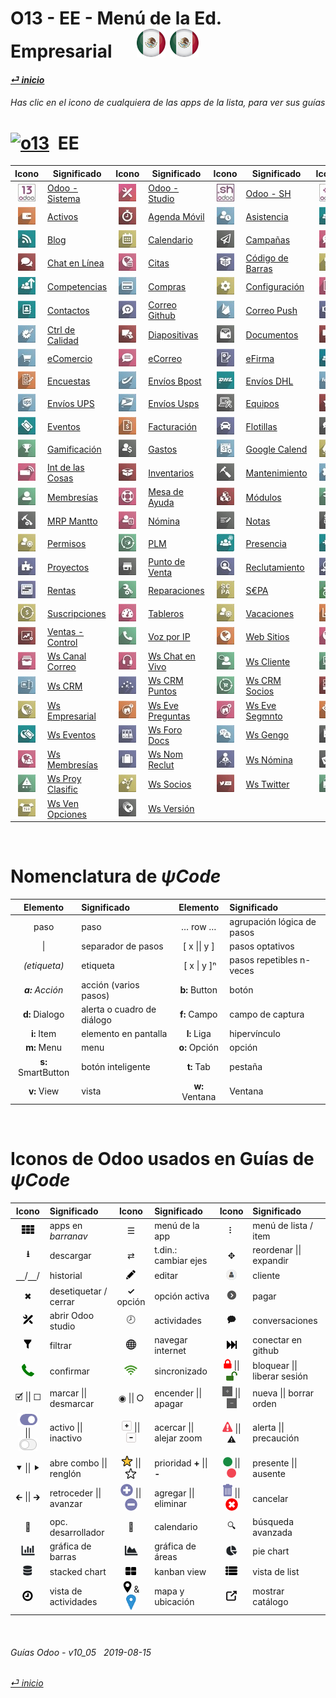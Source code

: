 #  O13 - EE - Menú de la Ed. Empresarial &nbsp;&nbsp;&nbsp;&nbsp; [![es-mx](/doc/img/flg/es-mx-flg-btn-sml.png)](/es-mx/o13/ee/es-mx-o13-ee-guides-menu.md) [ ![es-mx](/doc/img/flg/es-mx-flg-btn-sml.png)](/es-mx/o13/ee/es-mx-o13-ee-guides-menu.md)
#### [_&#x23CE; inicio_](/es-mx/es-mx-guides-menu.md "Regresar al menú de Inicio")    
###### Has clic en el icono de cualquiera de las apps de la lista, para ver sus guías<br>

# [![o13](/doc/img/o13.png)](/es-mx/o13/ee/o13/es-mx-o13-ee-o13-guides.md) &nbsp;EE
| Icono | Significado | Icono | Significado | Icono | Significado | Icono | Significado |
| :---: | --- | :---: | --- | :---: | --- | :---: | --- |
| [![o13](/doc/img/app/sml/o13.jpg)](/es-mx/o13/ee/o13/es-mx-o13-ee-o13-guides.md "Ver a las guías de Odoo - Sistema \[o13]" )   | [Odoo - Sistema](/es-mx/o13/ee/o13/es-mx-o13-ee-o13-guides.md)   | [![stu](/doc/img/app/sml/stu.jpg)](/es-mx/o13/ee/stu/es-mx-o13-ee-stu-guides.md "Ver a las guías de Odoo - Studio \[stu]" )    | [Odoo - Studio](/es-mx/o13/ee/stu/es-mx-o13-ee-stu-guides.md)    | [![osh](/doc/img/app/sml/osh.jpg)](/es-mx/o13/ee/osh/es-mx-o13-ee-osh-guides.md "Ver a las guías de Odoo - SH \[osh]" )        | [Odoo - SH](/es-mx/o13/ee/osh/es-mx-o13-ee-osh-guides.md)        | [![3rd](/doc/img/app/sml/3rd.jpg)](/es-mx/o13/ee/3rd/es-mx-o13-ee-3rd-guides.md "Ver a las guías de Apps de 3os. \[3rd]" )     | [Apps de 3os.](/es-mx/o13/ee/3rd/es-mx-o13-ee-3rd-guides.md)     |
| [![ast](/doc/img/app/sml/ast.jpg)](/es-mx/o13/ee/ast/es-mx-o13-ee-ast-guides.md "Ver a las guías de Activos \[ast]" )          | [Activos](/es-mx/o13/ee/ast/es-mx-o13-ee-ast-guides.md)          | [![tsh](/doc/img/app/sml/tsh.jpg)](/es-mx/o13/ee/tsh/es-mx-o13-ee-tsh-guides.md "Ver a las guías de Agenda Móvil \[tsh]" )     | [Agenda Móvil](/es-mx/o13/ee/tsh/es-mx-o13-ee-tsh-guides.md)     | [![atn](/doc/img/app/sml/atn.jpg)](/es-mx/o13/ee/atn/es-mx-o13-ee-atn-guides.md "Ver a las guías de Asistencia \[atn]" )       | [Asistencia](/es-mx/o13/ee/atn/es-mx-o13-ee-atn-guides.md)       | [![apv](/doc/img/app/sml/apv.jpg)](/es-mx/o13/ee/apv/es-mx-o13-ee-apv-guides.md "Ver a las guías de Autorizaciones \[apv]" )   | [Autorizaciones](/es-mx/o13/ee/apv/es-mx-o13-ee-apv-guides.md)   |
| [![blg](/doc/img/app/sml/blg.jpg)](/es-mx/o13/ee/blg/es-mx-o13-ee-blg-guides.md "Ver a las guías de Blog \[blg]" )             | [Blog](/es-mx/o13/ee/blg/es-mx-o13-ee-blg-guides.md)             | [![cal](/doc/img/app/sml/cal.jpg)](/es-mx/o13/ee/cal/es-mx-o13-ee-cal-guides.md "Ver a las guías de Calendario \[cal]" )       | [Calendario](/es-mx/o13/ee/cal/es-mx-o13-ee-cal-guides.md)       | [![msm](/doc/img/app/sml/msm.jpg)](/es-mx/o13/ee/msm/es-mx-o13-ee-msm-guides.md "Ver a las guías de Campañas \[msm]" )         | [Campañas](/es-mx/o13/ee/msm/es-mx-o13-ee-msm-guides.md)         | [![dsc](/doc/img/app/sml/dsc.jpg)](/es-mx/o13/ee/dsc/es-mx-o13-ee-dsc-guides.md "Ver a las guías de Charlas \[dsc]" )          | [Charlas](/es-mx/o13/ee/dsc/es-mx-o13-ee-dsc-guides.md)          |
| [![lch](/doc/img/app/sml/lch.jpg)](/es-mx/o13/ee/lch/es-mx-o13-ee-lch-guides.md "Ver a las guías de Chat en Línea \[lch]" )    | [Chat en Línea](/es-mx/o13/ee/lch/es-mx-o13-ee-lch-guides.md)    | [![apt](/doc/img/app/sml/apt.jpg)](/es-mx/o13/ee/apt/es-mx-o13-ee-apt-guides.md "Ver a las guías de Citas \[apt]" )            | [Citas](/es-mx/o13/ee/apt/es-mx-o13-ee-apt-guides.md)            | [![bar](/doc/img/app/sml/bar.jpg)](/es-mx/o13/ee/bar/es-mx-o13-ee-bar-guides.md "Ver a las guías de Código de Barras \[bar]" ) | [Código de Barras](/es-mx/o13/ee/bar/es-mx-o13-ee-bar-guides.md) | [![lun](/doc/img/app/sml/lun.jpg)](/es-mx/o13/ee/lun/es-mx-o13-ee-lun-guides.md "Ver a las guías de Comidas \[lun]" )          | [Comidas](/es-mx/o13/ee/lun/es-mx-o13-ee-lun-guides.md)          |
| [![skm](/doc/img/app/sml/skm.jpg)](/es-mx/o13/ee/skm/es-mx-o13-ee-skm-guides.md "Ver a las guías de Competencias \[skm]" )     | [Competencias](/es-mx/o13/ee/skm/es-mx-o13-ee-skm-guides.md)     | [![pch](/doc/img/app/sml/pch.jpg)](/es-mx/o13/ee/pch/es-mx-o13-ee-pch-guides.md "Ver a las guías de Compras \[pch]" )          | [Compras](/es-mx/o13/ee/pch/es-mx-o13-ee-pch-guides.md)          | [![set](/doc/img/app/sml/set.jpg)](/es-mx/o13/ee/set/es-mx-o13-ee-set-guides.md "Ver a las guías de Configuración \[set]" )    | [Configuración](/es-mx/o13/ee/set/es-mx-o13-ee-set-guides.md)    | [![acc](/doc/img/app/sml/acc.jpg)](/es-mx/o13/ee/acc/es-mx-o13-ee-acc-guides.md "Ver a las guías de Contabilidad \[acc]" )     | [Contabilidad](/es-mx/o13/ee/acc/es-mx-o13-ee-acc-guides.md)     |
| [![ctc](/doc/img/app/sml/ctc.jpg)](/es-mx/o13/ee/ctc/es-mx-o13-ee-ctc-guides.md "Ver a las guías de Contactos \[ctc]" )        | [Contactos](/es-mx/o13/ee/ctc/es-mx-o13-ee-ctc-guides.md)        | [![ghm](/doc/img/app/sml/ghm.jpg)](/es-mx/o13/ee/ghm/es-mx-o13-ee-ghm-guides.md "Ver a las guías de Correo Github \[ghm]" )    | [Correo Github](/es-mx/o13/ee/ghm/es-mx-o13-ee-ghm-guides.md)    | [![mpu](/doc/img/app/sml/mpu.jpg)](/es-mx/o13/ee/mpu/es-mx-o13-ee-mpu-guides.md "Ver a las guías de Correo Push \[mpu]" )      | [Correo Push](/es-mx/o13/ee/mpu/es-mx-o13-ee-mpu-guides.md)      | [![crm](/doc/img/app/sml/crm.jpg)](/es-mx/o13/ee/crm/es-mx-o13-ee-crm-guides.md "Ver a las guías de CRM \[crm]" )              | [CRM](/es-mx/o13/ee/crm/es-mx-o13-ee-crm-guides.md)              |
| [![qco](/doc/img/app/sml/qco.jpg)](/es-mx/o13/ee/qco/es-mx-o13-ee-qco-guides.md "Ver a las guías de Ctrl de Calidad \[qco]" )  | [Ctrl de Calidad](/es-mx/o13/ee/qco/es-mx-o13-ee-qco-guides.md)  | [![sli](/doc/img/app/sml/sli.jpg)](/es-mx/o13/ee/sli/es-mx-o13-ee-sli-guides.md "Ver a las guías de Diapositivas \[sli]" )     | [Diapositivas](/es-mx/o13/ee/sli/es-mx-o13-ee-sli-guides.md)     | [![doc](/doc/img/app/sml/doc.jpg)](/es-mx/o13/ee/doc/es-mx-o13-ee-doc-guides.md "Ver a las guías de Documentos \[doc]" )       | [Documentos](/es-mx/o13/ee/doc/es-mx-o13-ee-doc-guides.md)       | [![ele](/doc/img/app/sml/ele.jpg)](/es-mx/o13/ee/ele/es-mx-o13-ee-ele-guides.md "Ver a las guías de eAprendizaje \[ele]" )     | [eAprendizaje](/es-mx/o13/ee/ele/es-mx-o13-ee-ele-guides.md)     |
| [![eco](/doc/img/app/sml/eco.jpg)](/es-mx/o13/ee/eco/es-mx-o13-ee-eco-guides.md "Ver a las guías de eComercio \[eco]" )        | [eComercio](/es-mx/o13/ee/eco/es-mx-o13-ee-eco-guides.md)        | [![eml](/doc/img/app/sml/eml.jpg)](/es-mx/o13/ee/eml/es-mx-o13-ee-eml-guides.md "Ver a las guías de eCorreo \[eml]" )          | [eCorreo](/es-mx/o13/ee/eml/es-mx-o13-ee-eml-guides.md)          | [![esg](/doc/img/app/sml/esg.jpg)](/es-mx/o13/ee/esg/es-mx-o13-ee-esg-guides.md "Ver a las guías de eFirma \[esg]" )           | [eFirma](/es-mx/o13/ee/esg/es-mx-o13-ee-esg-guides.md)           | [![emp](/doc/img/app/sml/emp.jpg)](/es-mx/o13/ee/emp/es-mx-o13-ee-emp-guides.md "Ver a las guías de Empleados \[emp]" )        | [Empleados](/es-mx/o13/ee/emp/es-mx-o13-ee-emp-guides.md)        |
| [![svy](/doc/img/app/sml/svy.jpg)](/es-mx/o13/ee/svy/es-mx-o13-ee-svy-guides.md "Ver a las guías de Encuestas \[svy]" )        | [Encuestas](/es-mx/o13/ee/svy/es-mx-o13-ee-svy-guides.md)        | [![dbp](/doc/img/app/sml/dbp.jpg)](/es-mx/o13/ee/dbp/es-mx-o13-ee-dbp-guides.md "Ver a las guías de Envíos Bpost \[dbp]" )     | [Envíos Bpost](/es-mx/o13/ee/dbp/es-mx-o13-ee-dbp-guides.md)     | [![ddh](/doc/img/app/sml/ddh.jpg)](/es-mx/o13/ee/ddh/es-mx-o13-ee-ddh-guides.md "Ver a las guías de Envíos DHL \[ddh]" )       | [Envíos DHL](/es-mx/o13/ee/ddh/es-mx-o13-ee-ddh-guides.md)       | [![dfe](/doc/img/app/sml/dfe.jpg)](/es-mx/o13/ee/dfe/es-mx-o13-ee-dfe-guides.md "Ver a las guías de Envíos FedEx \[dfe]" )     | [Envíos FedEx](/es-mx/o13/ee/dfe/es-mx-o13-ee-dfe-guides.md)     |
| [![dup](/doc/img/app/sml/dup.jpg)](/es-mx/o13/ee/dup/es-mx-o13-ee-dup-guides.md "Ver a las guías de Envíos UPS \[dup]" )       | [Envíos UPS](/es-mx/o13/ee/dup/es-mx-o13-ee-dup-guides.md)       | [![dus](/doc/img/app/sml/dus.jpg)](/es-mx/o13/ee/dus/es-mx-o13-ee-dus-guides.md "Ver a las guías de Envíos Usps \[dus]" )      | [Envíos Usps](/es-mx/o13/ee/dus/es-mx-o13-ee-dus-guides.md)      | [![equ](/doc/img/app/sml/equ.jpg)](/es-mx/o13/ee/equ/es-mx-o13-ee-equ-guides.md "Ver a las guías de Equipos \[equ]" )          | [Equipos](/es-mx/o13/ee/equ/es-mx-o13-ee-equ-guides.md)          | [![apr](/doc/img/app/sml/apr.jpg)](/es-mx/o13/ee/apr/es-mx-o13-ee-apr-guides.md "Ver a las guías de Evaluaciones \[apr]" )     | [Evaluaciones](/es-mx/o13/ee/apr/es-mx-o13-ee-apr-guides.md)     |
| [![eve](/doc/img/app/sml/eve.jpg)](/es-mx/o13/ee/eve/es-mx-o13-ee-eve-guides.md "Ver a las guías de Eventos \[eve]" )          | [Eventos](/es-mx/o13/ee/eve/es-mx-o13-ee-eve-guides.md)          | [![ivc](/doc/img/app/sml/ivc.jpg)](/es-mx/o13/ee/ivc/es-mx-o13-ee-ivc-guides.md "Ver a las guías de Facturación \[ivc]" )      | [Facturación](/es-mx/o13/ee/ivc/es-mx-o13-ee-ivc-guides.md)      | [![flt](/doc/img/app/sml/flt.jpg)](/es-mx/o13/ee/flt/es-mx-o13-ee-flt-guides.md "Ver a las guías de Flotillas \[flt]" )        | [Flotillas](/es-mx/o13/ee/flt/es-mx-o13-ee-flt-guides.md)        | [![for](/doc/img/app/sml/for.jpg)](/es-mx/o13/ee/for/es-mx-o13-ee-for-guides.md "Ver a las guías de Foro \[for]" )             | [Foro](/es-mx/o13/ee/for/es-mx-o13-ee-for-guides.md)             |
| [![gam](/doc/img/app/sml/gam.jpg)](/es-mx/o13/ee/gam/es-mx-o13-ee-gam-guides.md "Ver a las guías de Gamificación \[gam]" )     | [Gamificación](/es-mx/o13/ee/gam/es-mx-o13-ee-gam-guides.md)     | [![exp](/doc/img/app/sml/exp.jpg)](/es-mx/o13/ee/exp/es-mx-o13-ee-exp-guides.md "Ver a las guías de Gastos \[exp]" )           | [Gastos](/es-mx/o13/ee/exp/es-mx-o13-ee-exp-guides.md)           | [![gca](/doc/img/app/sml/gca.jpg)](/es-mx/o13/ee/gca/es-mx-o13-ee-gca-guides.md "Ver a las guías de Google Calend \[gca]" )    | [Google Calend](/es-mx/o13/ee/gca/es-mx-o13-ee-gca-guides.md)    | [![gdr](/doc/img/app/sml/gdr.jpg)](/es-mx/o13/ee/gdr/es-mx-o13-ee-gdr-guides.md "Ver a las guías de Google Drive \[gdr]" )     | [Google Drive](/es-mx/o13/ee/gdr/es-mx-o13-ee-gdr-guides.md)     |
| [![iot](/doc/img/app/sml/iot.jpg)](/es-mx/o13/ee/iot/es-mx-o13-ee-iot-guides.md "Ver a las guías de Int de las Cosas \[iot]" ) | [Int de las Cosas](/es-mx/o13/ee/iot/es-mx-o13-ee-iot-guides.md) | [![inv](/doc/img/app/sml/inv.jpg)](/es-mx/o13/ee/inv/es-mx-o13-ee-inv-guides.md "Ver a las guías de Inventarios \[inv]" )      | [Inventarios](/es-mx/o13/ee/inv/es-mx-o13-ee-inv-guides.md)      | [![mnt](/doc/img/app/sml/mnt.jpg)](/es-mx/o13/ee/mnt/es-mx-o13-ee-mnt-guides.md "Ver a las guías de Mantenimiento \[mnt]" )    | [Mantenimiento](/es-mx/o13/ee/mnt/es-mx-o13-ee-mnt-guides.md)    | [![mka](/doc/img/app/sml/mka.jpg)](/es-mx/o13/ee/mka/es-mx-o13-ee-mka-guides.md "Ver a las guías de Marketing Auto \[mka]" )   | [Marketing Auto](/es-mx/o13/ee/mka/es-mx-o13-ee-mka-guides.md)   |
| [![mem](/doc/img/app/sml/mem.jpg)](/es-mx/o13/ee/mem/es-mx-o13-ee-mem-guides.md "Ver a las guías de Membresías \[mem]" )       | [Membresías](/es-mx/o13/ee/mem/es-mx-o13-ee-mem-guides.md)       | [![hdk](/doc/img/app/sml/hdk.jpg)](/es-mx/o13/ee/hdk/es-mx-o13-ee-hdk-guides.md "Ver a las guías de Mesa de Ayuda \[hdk]" )    | [Mesa de Ayuda](/es-mx/o13/ee/hdk/es-mx-o13-ee-hdk-guides.md)    | [![mdl](/doc/img/app/sml/mdl.jpg)](/es-mx/o13/ee/mdl/es-mx-o13-ee-mdl-guides.md "Ver a las guías de Módulos \[mdl]" )          | [Módulos](/es-mx/o13/ee/mdl/es-mx-o13-ee-mdl-guides.md)          | [![mrp](/doc/img/app/sml/mrp.jpg)](/es-mx/o13/ee/mrp/es-mx-o13-ee-mrp-guides.md "Ver a las guías de MRP \[mrp]" )              | [MRP](/es-mx/o13/ee/mrp/es-mx-o13-ee-mrp-guides.md)              |
| [![mma](/doc/img/app/sml/mma.jpg)](/es-mx/o13/ee/mma/es-mx-o13-ee-mma-guides.md "Ver a las guías de MRP Mantto \[mma]" )       | [MRP Mantto](/es-mx/o13/ee/mma/es-mx-o13-ee-mma-guides.md)       | [![pyr](/doc/img/app/sml/pyr.jpg)](/es-mx/o13/ee/pyr/es-mx-o13-ee-pyr-guides.md "Ver a las guías de Nómina \[pyr]" )           | [Nómina](/es-mx/o13/ee/pyr/es-mx-o13-ee-pyr-guides.md)           | [![nte](/doc/img/app/sml/nte.jpg)](/es-mx/o13/ee/nte/es-mx-o13-ee-nte-guides.md "Ver a las guías de Notas \[nte]" )            | [Notas](/es-mx/o13/ee/nte/es-mx-o13-ee-nte-guides.md)            | [![pmt](/doc/img/app/sml/pmt.jpg)](/es-mx/o13/ee/pmt/es-mx-o13-ee-pmt-guides.md "Ver a las guías de Pagos \[pmt]" )            | [Pagos](/es-mx/o13/ee/pmt/es-mx-o13-ee-pmt-guides.md)            |
| [![tof](/doc/img/app/sml/tof.jpg)](/es-mx/o13/ee/tof/es-mx-o13-ee-tof-guides.md "Ver a las guías de Permisos \[tof]" )         | [Permisos](/es-mx/o13/ee/tof/es-mx-o13-ee-tof-guides.md)         | [![plm](/doc/img/app/sml/plm.jpg)](/es-mx/o13/ee/plm/es-mx-o13-ee-plm-guides.md "Ver a las guías de PLM \[plm]" )              | [PLM](/es-mx/o13/ee/plm/es-mx-o13-ee-plm-guides.md)              | [![psc](/doc/img/app/sml/psc.jpg)](/es-mx/o13/ee/psc/es-mx-o13-ee-psc-guides.md "Ver a las guías de Presencia \[psc]" )        | [Presencia](/es-mx/o13/ee/psc/es-mx-o13-ee-psc-guides.md)        | [![pfc](/doc/img/app/sml/pfc.jpg)](/es-mx/o13/ee/pfc/es-mx-o13-ee-pfc-guides.md "Ver a las guías de Pronósticos \[pfc]" )      | [Pronósticos](/es-mx/o13/ee/pfc/es-mx-o13-ee-pfc-guides.md)      |
| [![prj](/doc/img/app/sml/prj.jpg)](/es-mx/o13/ee/prj/es-mx-o13-ee-prj-guides.md "Ver a las guías de Proyectos \[prj]" )        | [Proyectos](/es-mx/o13/ee/prj/es-mx-o13-ee-prj-guides.md)        | [![pos](/doc/img/app/sml/pos.jpg)](/es-mx/o13/ee/pos/es-mx-o13-ee-pos-guides.md "Ver a las guías de Punto de Venta \[pos]" )   | [Punto de Venta](/es-mx/o13/ee/pos/es-mx-o13-ee-pos-guides.md)   | [![rcr](/doc/img/app/sml/rcr.jpg)](/es-mx/o13/ee/rcr/es-mx-o13-ee-rcr-guides.md "Ver a las guías de Reclutamiento \[rcr]" )    | [Reclutamiento](/es-mx/o13/ee/rcr/es-mx-o13-ee-rcr-guides.md)    | [![rfr](/doc/img/app/sml/rfr.jpg)](/es-mx/o13/ee/rfr/es-mx-o13-ee-rfr-guides.md "Ver a las guías de Referencias \[rfr]" )      | [Referencias](/es-mx/o13/ee/rfr/es-mx-o13-ee-rfr-guides.md)      |
| [![rnt](/doc/img/app/sml/rnt.jpg)](/es-mx/o13/ee/rnt/es-mx-o13-ee-rnt-guides.md "Ver a las guías de Rentas \[rnt]" )           | [Rentas](/es-mx/o13/ee/rnt/es-mx-o13-ee-rnt-guides.md)           | [![rpr](/doc/img/app/sml/rpr.jpg)](/es-mx/o13/ee/rpr/es-mx-o13-ee-rpr-guides.md "Ver a las guías de Reparaciones \[rpr]" )     | [Reparaciones](/es-mx/o13/ee/rpr/es-mx-o13-ee-rpr-guides.md)     | [![sep](/doc/img/app/sml/sep.jpg)](/es-mx/o13/ee/sep/es-mx-o13-ee-sep-guides.md "Ver a las guías de S€PA \[sep]" )             | [S€PA](/es-mx/o13/ee/sep/es-mx-o13-ee-sep-guides.md)             | [![fsv](/doc/img/app/sml/fsv.jpg)](/es-mx/o13/ee/fsv/es-mx-o13-ee-fsv-guides.md "Ver a las guías de Servicio \[fsv]" )         | [Servicio](/es-mx/o13/ee/fsv/es-mx-o13-ee-fsv-guides.md)         |
| [![sub](/doc/img/app/sml/sub.jpg)](/es-mx/o13/ee/sub/es-mx-o13-ee-sub-guides.md "Ver a las guías de Suscripciones \[sub]" )    | [Suscripciones](/es-mx/o13/ee/sub/es-mx-o13-ee-sub-guides.md)    | [![dsh](/doc/img/app/sml/dsh.jpg)](/es-mx/o13/ee/dsh/es-mx-o13-ee-dsh-guides.md "Ver a las guías de Tableros \[dsh]" )         | [Tableros](/es-mx/o13/ee/dsh/es-mx-o13-ee-dsh-guides.md)         | [![hol](/doc/img/app/sml/hol.jpg)](/es-mx/o13/ee/hol/es-mx-o13-ee-hol-guides.md "Ver a las guías de Vacaciones \[hol]" )       | [Vacaciones](/es-mx/o13/ee/hol/es-mx-o13-ee-hol-guides.md)       | [![sls](/doc/img/app/sml/sls.jpg)](/es-mx/o13/ee/sls/es-mx-o13-ee-sls-guides.md "Ver a las guías de Ventas \[sls]" )           | [Ventas](/es-mx/o13/ee/sls/es-mx-o13-ee-sls-guides.md)           |
| [![smg](/doc/img/app/sml/smg.jpg)](/es-mx/o13/ee/smg/es-mx-o13-ee-smg-guides.md "Ver a las guías de Ventas - Control \[smg]" ) | [Ventas - Control](/es-mx/o13/ee/smg/es-mx-o13-ee-smg-guides.md) | [![vip](/doc/img/app/sml/vip.jpg)](/es-mx/o13/ee/vip/es-mx-o13-ee-vip-guides.md "Ver a las guías de Voz por IP \[vip]" )       | [Voz por IP](/es-mx/o13/ee/vip/es-mx-o13-ee-vip-guides.md)       | [![web](/doc/img/app/sml/web.jpg)](/es-mx/o13/ee/web/es-mx-o13-ee-web-guides.md "Ver a las guías de Web Sitios \[web]" )       | [Web Sitios](/es-mx/o13/ee/web/es-mx-o13-ee-web-guides.md)       | [![wca](/doc/img/app/sml/wca.jpg)](/es-mx/o13/ee/wca/es-mx-o13-ee-wca-guides.md "Ver a las guías de Ws Calendario \[wca]" )    | [Ws Calendario](/es-mx/o13/ee/wca/es-mx-o13-ee-wca-guides.md)    |
| [![wmc](/doc/img/app/sml/wmc.jpg)](/es-mx/o13/ee/wmc/es-mx-o13-ee-wmc-guides.md "Ver a las guías de Ws Canal Correo \[wmc]" )  | [Ws Canal Correo](/es-mx/o13/ee/wmc/es-mx-o13-ee-wmc-guides.md)  | [![wlc](/doc/img/app/sml/wlc.jpg)](/es-mx/o13/ee/wlc/es-mx-o13-ee-wlc-guides.md "Ver a las guías de Ws Chat en Vivo \[wlc]" )  | [Ws Chat en Vivo](/es-mx/o13/ee/wlc/es-mx-o13-ee-wlc-guides.md)  | [![wcu](/doc/img/app/sml/wcu.jpg)](/es-mx/o13/ee/wcu/es-mx-o13-ee-wcu-guides.md "Ver a las guías de Ws Cliente \[wcu]" )       | [Ws Cliente](/es-mx/o13/ee/wcu/es-mx-o13-ee-wcu-guides.md)       | [![wqt](/doc/img/app/sml/wqt.jpg)](/es-mx/o13/ee/wqt/es-mx-o13-ee-wqt-guides.md "Ver a las guías de Ws Cotizaciones \[wqt]" )  | [Ws Cotizaciones](/es-mx/o13/ee/wqt/es-mx-o13-ee-wqt-guides.md)  |
| [![wcr](/doc/img/app/sml/wcr.jpg)](/es-mx/o13/ee/wcr/es-mx-o13-ee-wcr-guides.md "Ver a las guías de Ws CRM \[wcr]" )           | [Ws CRM](/es-mx/o13/ee/wcr/es-mx-o13-ee-wcr-guides.md)           | [![wcs](/doc/img/app/sml/wcs.jpg)](/es-mx/o13/ee/wcs/es-mx-o13-ee-wcs-guides.md "Ver a las guías de Ws CRM Puntos \[wcs]" )    | [Ws CRM Puntos](/es-mx/o13/ee/wcs/es-mx-o13-ee-wcs-guides.md)    | [![wpa](/doc/img/app/sml/wpa.jpg)](/es-mx/o13/ee/wpa/es-mx-o13-ee-wpa-guides.md "Ver a las guías de Ws CRM Socios \[wpa]" )    | [Ws CRM Socios](/es-mx/o13/ee/wpa/es-mx-o13-ee-wpa-guides.md)    | [![wfe](/doc/img/app/sml/wfe.jpg)](/es-mx/o13/ee/wfe/es-mx-o13-ee-wfe-guides.md "Ver a las guías de Ws Editor Formas \[wfe]" ) | [Ws Editor Formas](/es-mx/o13/ee/wfe/es-mx-o13-ee-wfe-guides.md) |
| [![wen](/doc/img/app/sml/wen.jpg)](/es-mx/o13/ee/wen/es-mx-o13-ee-wen-guides.md "Ver a las guías de Ws Empresarial \[wen]" )   | [Ws Empresarial](/es-mx/o13/ee/wen/es-mx-o13-ee-wen-guides.md)   | [![weq](/doc/img/app/sml/weq.jpg)](/es-mx/o13/ee/weq/es-mx-o13-ee-weq-guides.md "Ver a las guías de Ws Eve Preguntas \[weq]" ) | [Ws Eve Preguntas](/es-mx/o13/ee/weq/es-mx-o13-ee-weq-guides.md) | [![wet](/doc/img/app/sml/wet.jpg)](/es-mx/o13/ee/wet/es-mx-o13-ee-wet-guides.md "Ver a las guías de Ws Eve Segmnto \[wet]" )   | [Ws Eve Segmnto](/es-mx/o13/ee/wet/es-mx-o13-ee-wet-guides.md)   | [![wes](/doc/img/app/sml/wes.jpg)](/es-mx/o13/ee/wes/es-mx-o13-ee-wes-guides.md "Ver a las guías de Ws Eve Ventas \[wes]" )    | [Ws Eve Ventas](/es-mx/o13/ee/wes/es-mx-o13-ee-wes-guides.md)    |
| [![wev](/doc/img/app/sml/wev.jpg)](/es-mx/o13/ee/wev/es-mx-o13-ee-wev-guides.md "Ver a las guías de Ws Eventos \[wev]" )       | [Ws Eventos](/es-mx/o13/ee/wev/es-mx-o13-ee-wev-guides.md)       | [![wfd](/doc/img/app/sml/wfd.jpg)](/es-mx/o13/ee/wfd/es-mx-o13-ee-wfd-guides.md "Ver a las guías de Ws Foro Docs \[wfd]" )     | [Ws Foro Docs](/es-mx/o13/ee/wfd/es-mx-o13-ee-wfd-guides.md)     | [![wge](/doc/img/app/sml/wge.jpg)](/es-mx/o13/ee/wge/es-mx-o13-ee-wge-guides.md "Ver a las guías de Ws Gengo \[wge]" )         | [Ws Gengo](/es-mx/o13/ee/wge/es-mx-o13-ee-wge-guides.md)         | [![wti](/doc/img/app/sml/wti.jpg)](/es-mx/o13/ee/wti/es-mx-o13-ee-wti-guides.md "Ver a las guías de Ws Instalar Tema \[wti]" ) | [Ws Instalar Tema](/es-mx/o13/ee/wti/es-mx-o13-ee-wti-guides.md) |
| [![wme](/doc/img/app/sml/wme.jpg)](/es-mx/o13/ee/wme/es-mx-o13-ee-wme-guides.md "Ver a las guías de Ws Membresías \[wme]" )    | [Ws Membresías](/es-mx/o13/ee/wme/es-mx-o13-ee-wme-guides.md)    | [![wrc](/doc/img/app/sml/wrc.jpg)](/es-mx/o13/ee/wrc/es-mx-o13-ee-wrc-guides.md "Ver a las guías de Ws Nom Reclut \[wrc]" )    | [Ws Nom Reclut](/es-mx/o13/ee/wrc/es-mx-o13-ee-wrc-guides.md)    | [![whr](/doc/img/app/sml/whr.jpg)](/es-mx/o13/ee/whr/es-mx-o13-ee-whr-guides.md "Ver a las guías de Ws Nómina \[whr]" )        | [Ws Nómina](/es-mx/o13/ee/whr/es-mx-o13-ee-whr-guides.md)        | [![wpy](/doc/img/app/sml/wpy.jpg)](/es-mx/o13/ee/wpy/es-mx-o13-ee-wpy-guides.md "Ver a las guías de Ws Pagos \[wpy]" )         | [Ws Pagos](/es-mx/o13/ee/wpy/es-mx-o13-ee-wpy-guides.md)         |
| [![wrp](/doc/img/app/sml/wrp.jpg)](/es-mx/o13/ee/wrp/es-mx-o13-ee-wrp-guides.md "Ver a las guías de Ws Proy Clasific \[wrp]" ) | [Ws Proy Clasific](/es-mx/o13/ee/wrp/es-mx-o13-ee-wrp-guides.md) | [![wpt](/doc/img/app/sml/wpt.jpg)](/es-mx/o13/ee/wpt/es-mx-o13-ee-wpt-guides.md "Ver a las guías de Ws Socios \[wpt]" )        | [Ws Socios](/es-mx/o13/ee/wpt/es-mx-o13-ee-wpt-guides.md)        | [![wtw](/doc/img/app/sml/wtw.jpg)](/es-mx/o13/ee/wtw/es-mx-o13-ee-wtw-guides.md "Ver a las guías de Ws Twitter \[wtw]" )       | [Ws Twitter](/es-mx/o13/ee/wtw/es-mx-o13-ee-wtw-guides.md)       | [![wsd](/doc/img/app/sml/wsd.jpg)](/es-mx/o13/ee/wsd/es-mx-o13-ee-wsd-guides.md "Ver a las guías de Ws Ven Envíos \[wsd]" )    | [Ws Ven Envíos](/es-mx/o13/ee/wsd/es-mx-o13-ee-wsd-guides.md)    |
| [![wso](/doc/img/app/sml/wso.jpg)](/es-mx/o13/ee/wso/es-mx-o13-ee-wso-guides.md "Ver a las guías de Ws Ven Opciones \[wso]" )  | [Ws Ven Opciones](/es-mx/o13/ee/wso/es-mx-o13-ee-wso-guides.md)  | [![wve](/doc/img/app/sml/wve.jpg)](/es-mx/o13/ee/wve/es-mx-o13-ee-wve-guides.md "Ver a las guías de Ws Versión \[wve]" )       | [Ws Versión](/es-mx/o13/ee/wve/es-mx-o13-ee-wve-guides.md)       | | | | |

<br>

# Nomenclatura de _&#x03C8;Code_
[***Sync***]: # (es-mx-o13-ce-guides-menu)  
[***Sync***]: # (es-mx-o13-ee-guides-menu)  

| Elemento | Significado | Elemento | Significado | 
| :---: | :--- | :---: | :--- |
| paso | paso | &#x2026; row &#x2026; | agrupación lógica de pasos |
| \| | separador de pasos | \[ x \|\| y ] | pasos optativos |
| _(etiqueta)_ | etiqueta | &nbsp;\[ x \| y \]&#x207F; | pasos repetibles n-veces |
| _**a:** Acción_ | acción (varios pasos) | **b:** Button | botón |
| **d:** Dialogo | alerta o cuadro de diálogo | **f:** Campo | campo de captura |
| **i:** Item | elemento en pantalla | **l:** Liga | hipervínculo |
| **m:** Menu | menu | **o:** Opción | opción |
| **s:** SmartButton | botón inteligente | **t:** Tab | pestaña |
| **v:** View | vista | **w:** Ventana | Ventana |

<br>

# Iconos de Odoo usados en Guías de _&#x03C8;Code_
[***Sync***]: # (es-mx-o13-ce-guides-menu)  
[***Sync***]: # (es-mx-o13-ee-guides-menu)  

| Icono | Significado | Icono | Significado | Icono | Significado |
| :---: | :--- | :---: | :--- | :---: | :--- |
| ![apps](/doc/img/apps.png) | apps en _barranav_ | &#x2630; | menú de la app | &#x2807; | menú de lista / item |
| **&#x2B73;** | descargar | &#x21C4; | t.din.: cambiar ejes | &#x2725; | reordenar \|\| expandir |
| &#x23BD;/&#x23BD;/ | historial | ![edit](/doc/img/edit.png) | editar | ![customer_icon_small](/doc/img/customer_icon_small.png) | cliente |
| &#x2716; | desetiquetar / cerrar | **&#x2713;** opción | opción activa | ![payment_icon_small](/doc/img/payment_icon_small.png) | pagar |
| ![icon_studio_small](/doc/img/icon_studio_small.png) | abrir Odoo studio | &#x1F557; | actividades | &#x1F5ED; | conversaciones |
| ![filter](/doc/img/filter.png) | filtrar | ![internet_small](/doc/img/internet_small.png) | navegar internet | ![quick_connect](/doc/img/quick_connect.png) | conectar en github |
| ![phone_receiver](/doc/img/phone_receiver.png) | confirmar | ![synch_icon_small](/doc/img/synch_icon_small.png) | sincronizado | ![lock_icon_small](/doc/img/lock_icon_small.png) \|\| ![unlock_icon_small](/doc/img/unlock_icon_small.png) | bloquear \|\| liberar sesión | 
| &#x1F5F9; \|\| &#x2610; | marcar \|\| desmarcar | &#x25C9; \|\| &#x2B58; | encender \|\| apagar | ![new_order_icon_small](/doc/img/new_order_icon_small.png) \|\| ![del_order_icon_small](/doc/img/del_order_icon_small.png) | nueva \|\| borrar orden |
| ![active](/doc/img/active.png) \|\| ![inactive](/doc/img/inactive.png) | activo \|\| inactivo | ![button_squared_add](/doc/img/button_squared_add.png) \|\| ![button_squared_sub](/doc/img/button_squared_sub.png) | acercar \|\| alejar zoom | ![warning](/doc/img/warning.png) \|\| &#x26A0; | alerta \|\| precaución |
| &#x2BC6; \|\| &#x2BC8; | abre combo \|\| renglón | ![star](/doc/img/star.png) \|\| ![unstar](/doc/img/unstar.png) | prioridad **+** \|\| **-** | ![presence_yes](/doc/img/presence_yes.png) \|\| ![presence_no](/doc/img/presence_no.png) | presente \|\| ausente |
| &#x1F870; \|\| &#x1F872; | retroceder \|\| avanzar | ![add](/doc/img/button_add.png) \|\| ![sub](/doc/img/button_sub.png) | agregar \|\| eliminar | ![trashcan](/doc/img/trashcan.png) \|\| ![cancel](/doc/img/cancel.png) | cancelar |
| &#x1F41E; | opc. desarrollador | &#x1F4C5; | calendario | &#x1F50D; | búsqueda avanzada |
| ![icon_view_chart_bars_small](/doc/img/icon_view_chart_bars_small.png) | gráfica de barras | ![icon_view_chart_area_small](/doc/img/icon_view_chart_area_small.png) | gráfica de áreas | ![icon_view_chart_pie_small](/doc/img/icon_view_chart_pie_small.png) | pie chart |
| ![icon_view_chart_area_stacked_small](/doc/img/icon_view_chart_area_stacked_small.png) | stacked chart | ![view_kanban](/doc/img/view_kanban.png) | kanban view | ![view_list](/doc/img/view_list.png) | vista de list |
| ![view_activity](/doc/img/view_activity.png) | vista de actividades | ![view_map](/doc/img/view_map.png) & ![map_location](/doc/img/map_location.png)| mapa y ubicación | ![show_catalog](/doc/img/show_catalog.png) | mostrar catálogo |

<br>

###### Guías Odoo - v10_05 &nbsp; 2019-08-15  
[_&#x23CE; inicio_](/es-mx/es-mx-guides-menu.md)  
